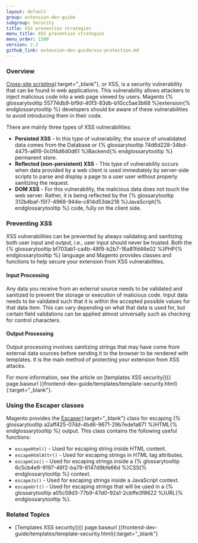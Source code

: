```yaml
---
layout: default
group: extension-dev-guide
subgroup: Security
title: XSS prevention strategies
menu_title: XSS prevention strategies
menu_order: 1100
version: 2.2
github_link: extension-dev-guide/xss-protection.md
---
```


### Overview

[Cross-site scripting](https://en.wikipedia.org/wiki/Cross-site_scripting){:target="_blank"}, or XSS, is a security vulnerability that can be found in web applications. This vulnerability allows attackers to inject malicious code into a web page viewed by users. Magento {% glossarytooltip 55774db9-bf9d-40f3-83db-b10cc5ae3b68 %}extension{% endglossarytooltip %} developers should be aware of these vulnerabilities to avoid introducing them in their code.

There are mainly three types of XSS vulnerabilities:

* **Persisted XSS** - In this type of vulnerability, the source of unvalidated data comes from the Database or {% glossarytooltip 74d6d228-34bd-4475-a6f8-0c0f4d6d0d61 %}Backend{% endglossarytooltip %} permanent store.
* **Reflected (non-persistent) XSS** - This type of vulnerability occurs when data provided by a web client is used immediately by server-side scripts to parse and display a page to a user user without properly sanitizing the request.
* **DOM XSS** - For this vulnerability, the malicious data does not touch the web server. Rather, it is being reflected by the {% glossarytooltip 312b4baf-15f7-4968-944e-c814d53de218 %}JavaScript{% endglossarytooltip %} code, fully on the client side.


### Preventing XSS

XSS vulnerabilities can be prevented by always validating and sanitizing both user input and output, i.e., user input should never be trusted. Both the {% glossarytooltip bf703ab1-ca4b-48f9-b2b7-16a81fd46e02 %}PHP{% endglossarytooltip %} language and Magento provides classes and functions to help secure your extension from XSS vulnerabilities.

#### Input Processing

Any data you receive from an external source needs to be validated and sanitized to prevent the storage or execution of malicious code. Input data needs to be validated such that it is within the accepted possible values for that data item. This can vary depending on what that data is used for, but certain field validations can be applied almost universally such as checking for control characters.

#### Output Processing

Output processing involves sanitizing strings that may have come from external data sources before sending it to the browser to be rendered with templates. It is the main method of protecting your extension from XSS attacks.

For more information, see the article on [templates XSS security]({{ page.baseurl }}frontend-dev-guide/templates/template-security.html){:target="_blank"}.

### Using the Escaper classes

Magento provides the [Escaper](https://github.com/magento/magento2/blob/2.2/lib/internal/Magento/Framework/Escaper.php){:target="_blank"} class for escaping {% glossarytooltip a2aff425-07dd-4bd6-9671-29b7edefa871 %}HTML{% endglossarytooltip %} output. This class contains the following useful functions:

* `escapeHtml()` - Used for escaping string inside HTML content.
* `escapeHtmlAttr()` - Used for escaping strings in HTML tag attributes.
* `escapeCss()` - Used for escaping strings inside a {% glossarytooltip 6c5cb4e9-9197-46f2-ba79-6147d9bfe66d %}CSS{% endglossarytooltip %} context.
* `escapeJs()` - Used for escaping strings inside a JavaScript context.
* `escapeUrl()` - Used for escaping strings that will be used in a {% glossarytooltip a05c59d3-77b9-47d0-92a1-2cbffe3f8622 %}URL{% endglossarytooltip %}.

### Related Topics

* [Templates XSS security]({{ page.baseurl }}frontend-dev-guide/templates/template-security.html){:target="_blank"}
